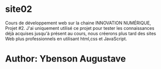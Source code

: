 # site02
Cours de développement web sur la chaine INNOVATION NUMÉRIQUE, Projet #2.
J'ai uniquement utilisé ce projet pour tester les connaissances déjà acquises jusqu'à présent au cours, nous créerons plus tard des sites Web plus professionnels en utilisant html,css et JavaScript.

# Author: Ybenson Augustave
